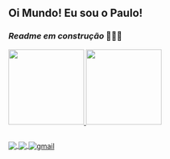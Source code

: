 ## Oi Mundo! Eu sou o Paulo!

### _Readme em construção_ 👷🏻‍♂️ 


<a href="https://github.com/pguilhermef"/>
  <img height="150em"  src="https://github-readme-stats.vercel.app/api?username=pguilhermef&show_icons=true&theme=chartreuse-dark&include_all_commits=true&count_private=true"/>
  <img height="150em" src="https://github-readme-stats.vercel.app/api/top-langs/?username=pguilhermef&layout=compact&langs_count=7&theme=chartreuse-dark"/>
  
##

<a href="https://instagram.com/pege.dev/" target="_blank">
    <img
      align="center"
      src="https://img.shields.io/badge/Instagram-1C1C1C?style=for-the-badge&logo=instagram&logoColor=#ffffff"
      target="_blank"
    />
  </a>
  
  <a href="https://www.linkedin.com/in/paulo-guilherme-fidelis-404838231/" target="_blank">
    <img
         align="center"
         src="https://img.shields.io/badge/LinkedIn-1C1C1C?style=for-the-badge&logo=linkedin&logoColor=#ffffff"
         target="_blank"
         />
  </a>
  
 <a href="mailto:pguilhermesantos@hotmail.com" target="_blank">
    <img
         align="center"
         src="https://img.shields.io/badge/Gmail-1C1C1C?style=for-the-badge&logo=gmail&logoColor=#ffffff" 
         alt="gmail"
         target="_blank"
         />
  </a>
 </p>
